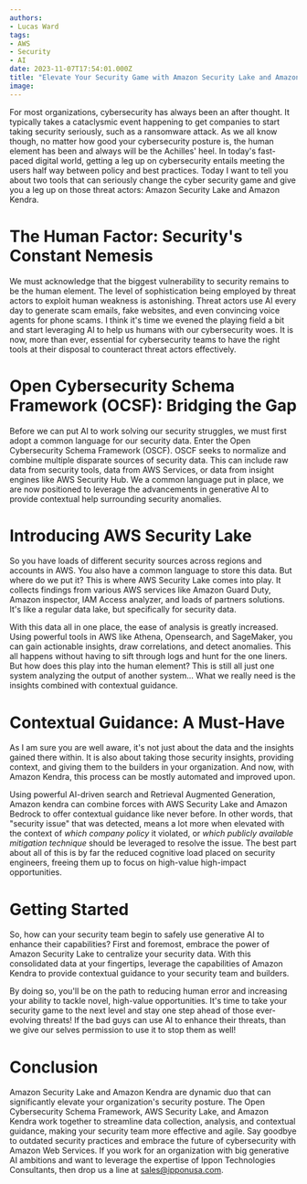 ```yaml
---
authors:
- Lucas Ward
tags:
- AWS
- Security
- AI
date: 2023-11-07T17:54:01.000Z
title: "Elevate Your Security Game with Amazon Security Lake and Amazon Kendra"
image: 
---
```


For most organizations, cybersecurity has always been an after thought. It typically takes a cataclysmic event happening to get companies to start taking security seriously, such as a ransomware attack. As we all know though, no matter how good your cybersecurity posture is, the human element has been and always will be the Achilles' heel. In today's fast-paced digital world, getting a leg up on cybersecurity entails meeting the users half way between policy and best practices. Today I want to tell you about two tools that can seriously change the cyber security game and give you a leg up on those threat actors: Amazon Security Lake and Amazon Kendra.

# The Human Factor: Security's Constant Nemesis

We must acknowledge that the biggest vulnerability to security remains to be the human element. The level of sophistication being employed by threat actors to exploit human weakness is astonishing. Threat actors use AI every day to generate scam emails, fake websites, and even convincing voice agents for phone scams. I think it's time we evened the playing field a bit and start leveraging AI to help us humans with our cybersecurity woes. It is now, more than ever, essential for cybersecurity teams to have the right tools at their disposal to counteract threat actors effectively.

# Open Cybersecurity Schema Framework (OCSF): Bridging the Gap

Before we can put AI to work solving our security struggles, we must first adopt a common language for our security data. Enter the Open Cybersecurity Schema Framework (OSCF). OSCF seeks to normalize and combine multiple disparate sources of security data. This can include raw data from security tools, data from AWS Services, or data from insight engines like AWS Security Hub. We a common language put in place, we are now positioned to leverage the advancements in generative AI to provide contextual help surrounding security anomalies.

# Introducing AWS Security Lake

So you have loads of different security sources across regions and accounts in AWS. You also have a common language to store this data. But where do we put it? This is where AWS Security Lake comes into play. It collects findings from various AWS services like Amazon Guard Duty, Amazon inspector, IAM Access analyzer, and loads of partners solutions. It's like a regular data lake, but specifically for security data.

With this data all in one place, the ease of analysis is greatly increased. Using powerful tools in AWS like Athena, Opensearch, and SageMaker, you can gain actionable insights, draw correlations, and detect anomalies. This all happens without having to sift through logs and hunt for the one liners. But how does this play into the human element? This is still all just one system analyzing the output of another system... What we really need is the insights combined with contextual guidance.

# Contextual Guidance: A Must-Have

As I am sure you are well aware, it's not just about the data and the insights gained there within. It is also about taking those security insights, providing context, and giving them to the builders in your organization. And now, with Amazon Kendra, this process can be mostly automated and improved upon. 

Using powerful AI-driven search and Retrieval Augmented Generation, Amazon kendra can combine forces with AWS Security Lake and Amazon Bedrock to offer contextual guidance like never before. In other words, that "security issue" that was detected, means a lot more when elevated with the context of *which company policy* it violated, or *which publicly available mitigation technique* should be leveraged to resolve the issue. The best part about all of this is by far the reduced cognitive load placed on security engineers, freeing them up to focus on high-value high-impact opportunities. 

# Getting Started

So, how can your security team begin to safely use generative AI to enhance their capabilities? First and foremost, embrace the power of Amazon Security Lake to centralize your security data. With this consolidated data at your fingertips, leverage the capabilities of Amazon Kendra to provide contextual guidance to your security team and builders.

By doing so, you'll be on the path to reducing human error and increasing your ability to tackle novel, high-value opportunities. It's time to take your security game to the next level and stay one step ahead of those ever-evolving threats! If the bad guys can use AI to enhance their threats, than we give our selves permission to use it to stop them as well!

# Conclusion

Amazon Security Lake and Amazon Kendra are dynamic duo that can significantly elevate your organization's security posture. The Open Cybersecurity Schema Framework, AWS Security Lake, and Amazon Kendra work together to streamline data collection, analysis, and contextual guidance, making your security team more effective and agile. Say goodbye to outdated security practices and embrace the future of cybersecurity with Amazon Web Services. If you work for an organization with big generative AI ambitions and want to leverage the expertise of Ippon Technologies Consultants, then drop us a line at sales@ipponusa.com.
